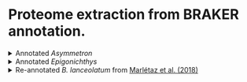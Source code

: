# Proteome extraction from BRAKER annotation.

<details>
  <summary>Annotated <em>Asymmetron</em></summary>
  
  ### Get CDS using `getAnnoFasta.pl` (BRAKER v2.1.6)
  ```
  getAnnoFasta.pl ../braker/braker.gtf --seqfile ../ASY_3_scaf.fa
  ```
  Where `ASY_3_scaf.fa` is the scaffolded genome and `braker.gtf` is the BRAKER annotation file.
  
  ### Use `transeq` from [EMBOSS](https://www.ebi.ac.uk/Tools/emboss/) to translate CDS
  ```
  transeq ../braker/braker.codingseq ASY.faa
  ```
  Where `braker.codingseq` is the output of the previous step.

</details>

<details>
  <summary>Annotated <em>Epigonichthys</em></summary>
    
  ### Get CDS using `getAnnoFasta.pl` (BRAKER v2.1.6)
  ```
  getAnnoFasta.pl ../braker/braker.gtf --seqfile ../EPI_2_scaf.fa
  ```
  Where `EPI_2_scaf.fa` is the scaffolded genome and `braker.gtf` is the BRAKER annotation file.
  
  ### Use `transeq` from [EMBOSS](https://www.ebi.ac.uk/Tools/emboss/) to translate CDS
  ```
  transeq ../braker/braker.codingseq EPI.faa
  ```
  Where `braker.codingseq` is the output of the previous step.
</details>

<details>
  <summary>Re-annotated <em>B. lanceolatum</em> from <a href="https://www.nature.com/articles/s41586-018-0734-6">Marlétaz et al. (2018)</a></summary>
  
  ### Get CDS using `getAnnoFasta.pl` (BRAKER v2.1.6)
  ```
  getAnnoFasta.pl ../braker/braker.gtf --seqfile ../../Blnc2018.fa
  ```
  Where `Blnc2018.fa` is the published draft genome and `braker.gtf` is the BRAKER annotation file.
  
  ### Use `transeq` from [EMBOSS](https://www.ebi.ac.uk/Tools/emboss/) to translate CDS
  ```
  transeq ../braker/braker.codingseq Blnc2018_ET_all.faa
  ```
  Where `braker.codingseq` is the output of the previous step.
</details>
